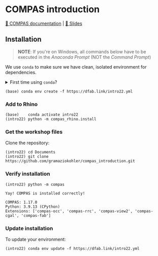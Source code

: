 
# COMPAS introduction

[📃 COMPAS documentation](https://compas.dev/compas/latest) | 
[🎦 Slides](https://docs.google.com/presentation/d/1OAHN4htLKiYnj9l3CcVhEU4YvYZ8oU3fdNdkfWTUyZQ/edit)

## Installation

> **NOTE**: If you're on Windows, all commands below have to be executed in the *Anaconda Prompt* (NOT the *Command Prompt*)

We use `conda` to make sure we have clean, isolated environment for dependencies.

<details><summary>First time using <code>conda</code>?</summary>
<p>

Make sure you run this at least once:

    (base) conda config --add channels conda-forge

</p>
</details>


    (base) conda env create -f https://dfab.link/intro22.yml

### Add to Rhino

    (base)    conda activate intro22
    (intro22) python -m compas_rhino.install

### Get the workshop files

Clone the repository:

    (intro22) cd Documents
    (intro22) git clone https://github.com/gramaziokohler/compas_introduction.git

### Verify installation

    (intro22) python -m compas

    Yay! COMPAS is installed correctly!

    COMPAS: 1.17.0
    Python: 3.9.13 (CPython)
    Extensions: ['compas-occ', 'compas-rrc', 'compas-view2', 'compas-cgal', 'compas-fab']

### Update installation

To update your environment:

    (intro22) conda env update -f https://dfab.link/intro22.yml


